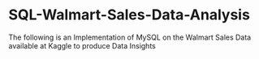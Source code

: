 # SQL-Walmart-Sales-Data-Analysis
The following is an Implementation of MySQL on the Walmart Sales Data available at Kaggle to produce Data Insights
